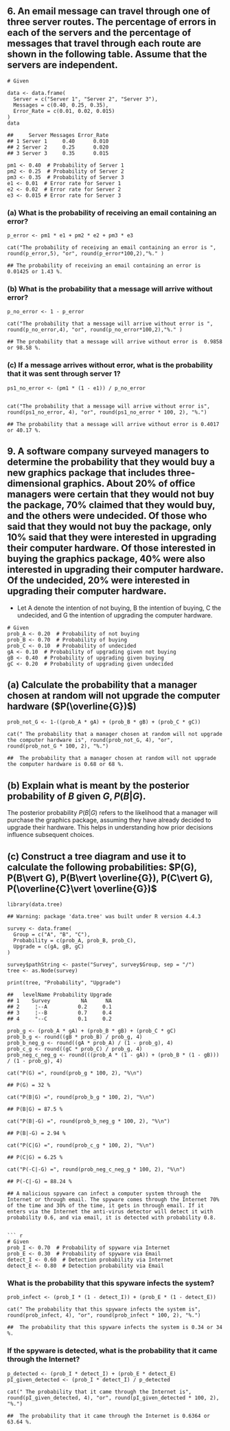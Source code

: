## 6. An email message can travel through one of three server routes. The percentage of errors in each of the servers and the percentage of messages that travel through each route are shown in the following table. Assume that the servers are independent.

    # Given

    data <- data.frame(
      Server = c("Server 1", "Server 2", "Server 3"),
      Messages = c(0.40, 0.25, 0.35),
      Error_Rate = c(0.01, 0.02, 0.015)
    )
    data

    ##     Server Messages Error_Rate
    ## 1 Server 1     0.40      0.010
    ## 2 Server 2     0.25      0.020
    ## 3 Server 3     0.35      0.015

    pm1 <- 0.40  # Probability of Server 1
    pm2 <- 0.25  # Probability of Server 2
    pm3 <- 0.35  # Probability of Server 3
    e1 <- 0.01  # Error rate for Server 1
    e2 <- 0.02  # Error rate for Server 2
    e3 <- 0.015 # Error rate for Server 3

### (a) What is the probability of receiving an email containing an error?

    p_error <- pm1 * e1 + pm2 * e2 + pm3 * e3

    cat("The probability of receiving an email containing an error is ", round(p_error,5), "or", round(p_error*100,2),"%." )

    ## The probability of receiving an email containing an error is  0.01425 or 1.43 %.

### (b) What is the probability that a message will arrive without error?

    p_no_error <- 1 - p_error

    cat("The probability that a message will arrive without error is ", round(p_no_error,4), "or", round(p_no_error*100,2),"%." )

    ## The probability that a message will arrive without error is  0.9858 or 98.58 %.

### (c) If a message arrives without error, what is the probability that it was sent through server 1?

    ps1_no_error <- (pm1 * (1 - e1)) / p_no_error


    cat("The probability that a message will arrive without error is", round(ps1_no_error, 4), "or", round(ps1_no_error * 100, 2), "%.")

    ## The probability that a message will arrive without error is 0.4017 or 40.17 %.

## 9. A software company surveyed managers to determine the probability that they would buy a new graphics package that includes three-dimensional graphics. About 20% of office managers were certain that they would not buy the package, 70% claimed that they would buy, and the others were undecided. Of those who said that they would not buy the package, only 10% said that they were interested in upgrading their computer hardware. Of those interested in buying the graphics package, 40% were also interested in upgrading their computer hardware. Of the undecided, 20% were interested in upgrading their computer hardware.

-   Let A denote the intention of not buying, B the intention of buying,
    C the undecided, and G the intention of upgrading the computer
    hardware.

<!-- -->

    # Given
    prob_A <- 0.20  # Probability of not buying
    prob_B <- 0.70  # Probability of buying
    prob_C <- 0.10  # Probability of undecided
    gA <- 0.10  # Probability of upgrading given not buying
    gB <- 0.40  # Probability of upgrading given buying
    gC <- 0.20  # Probability of upgrading given undecided

## (a) Calculate the probability that a manager chosen at random will not upgrade the computer hardware ($P(\overline{G})$)

    prob_not_G <- 1-((prob_A * gA) + (prob_B * gB) + (prob_C * gC))

    cat(" The probability that a manager chosen at random will not upgrade the computer hardware is", round(prob_not_G, 4), "or", round(prob_not_G * 100, 2), "%.")

    ##  The probability that a manager chosen at random will not upgrade the computer hardware is 0.68 or 68 %.

## (b) Explain what is meant by the posterior probability of *B* given *G*, *P*(*B*|*G*).

The posterior probability *P*(*B*|*G*) refers to the likelihood that a
manager will purchase the graphics package, assuming they have already
decided to upgrade their hardware. This helps in understanding how prior
decisions influence subsequent choices.

## (c) Construct a tree diagram and use it to calculate the following probabilities: $P(G), P(B\vert G), P(B\vert \overline{G}), P(C\vert G), P(\overline{C}\vert \overline{G})$

    library(data.tree)

    ## Warning: package 'data.tree' was built under R version 4.4.3

    survey <- data.frame(
      Group = c("A", "B", "C"),
      Probability = c(prob_A, prob_B, prob_C),
      Upgrade = c(gA, gB, gC)
    )

    survey$pathString <- paste("Survey", survey$Group, sep = "/")
    tree <- as.Node(survey)

    print(tree, "Probability", "Upgrade")

    ##   levelName Probability Upgrade
    ## 1    Survey          NA      NA
    ## 2     ¦--A          0.2     0.1
    ## 3     ¦--B          0.7     0.4
    ## 4     °--C          0.1     0.2

    prob_g <- (prob_A * gA) + (prob_B * gB) + (prob_C * gC)
    prob_b_g <- round((gB * prob_B) / prob_g, 4)
    prob_b_neg_g <- round((gA * prob_A) / (1 - prob_g), 4)
    prob_c_g <- round((gC * prob_C) / prob_g, 4)
    prob_neg_c_neg_g <- round(((prob_A * (1 - gA)) + (prob_B * (1 - gB))) / (1 - prob_g), 4)

    cat("P(G) =", round(prob_g * 100, 2), "%\n")

    ## P(G) = 32 %

    cat("P(B|G) =", round(prob_b_g * 100, 2), "%\n")

    ## P(B|G) = 87.5 %

    cat("P(B|-G) =", round(prob_b_neg_g * 100, 2), "%\n")

    ## P(B|-G) = 2.94 %

    cat("P(C|G) =", round(prob_c_g * 100, 2), "%\n")

    ## P(C|G) = 6.25 %

    cat("P(-C|-G) =", round(prob_neg_c_neg_g * 100, 2), "%\n")

    ## P(-C|-G) = 88.24 %

    ## A malicious spyware can infect a computer system through the Internet or through email. The spyware comes through the Internet 70% of the time and 30% of the time, it gets in through email. If it enters via the Internet the anti-virus detector will detect it with probability 0.6, and via email, it is detected with probability 0.8.


    ``` r
    # Given 
    prob_I <- 0.70  # Probability of spyware via Internet
    prob_E <- 0.30  # Probability of spyware via Email
    detect_I <- 0.60  # Detection probability via Internet
    detect_E <- 0.80  # Detection probability via Email

### What is the probability that this spyware infects the system?

    prob_infect <- (prob_I * (1 - detect_I)) + (prob_E * (1 - detect_E))

    cat(" The probability that this spyware infects the system is", round(prob_infect, 4), "or", round(prob_infect * 100, 2), "%.")

    ##  The probability that this spyware infects the system is 0.34 or 34 %.

### If the spyware is detected, what is the probability that it came through the Internet?

    p_detected <- (prob_I * detect_I) + (prob_E * detect_E)
    pI_given_detected <- (prob_I * detect_I) / p_detected

    cat(" The probability that it came through the Internet is", round(pI_given_detected, 4), "or", round(pI_given_detected * 100, 2), "%.")

    ##  The probability that it came through the Internet is 0.6364 or 63.64 %.
